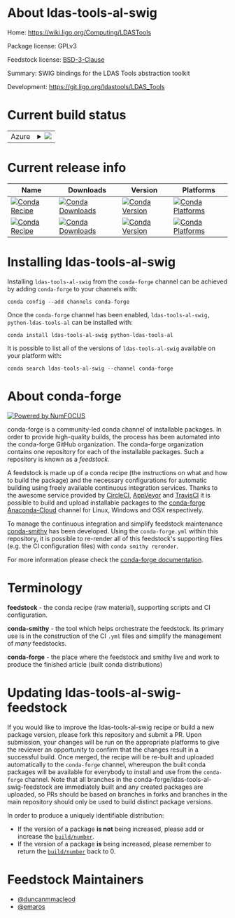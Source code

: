 About ldas-tools-al-swig
========================

Home: https://wiki.ligo.org/Computing/LDASTools

Package license: GPLv3

Feedstock license: [BSD-3-Clause](https://github.com/conda-forge/ldas-tools-al-swig-feedstock/blob/master/LICENSE.txt)

Summary: SWIG bindings for the LDAS Tools abstraction toolkit

Development: https://git.ligo.org/ldastools/LDAS_Tools

Current build status
====================


<table>
    
  <tr>
    <td>Azure</td>
    <td>
      <details>
        <summary>
          <a href="https://dev.azure.com/conda-forge/feedstock-builds/_build/latest?definitionId=6045&branchName=master">
            <img src="https://dev.azure.com/conda-forge/feedstock-builds/_apis/build/status/ldas-tools-al-swig-feedstock?branchName=master">
          </a>
        </summary>
        <table>
          <thead><tr><th>Variant</th><th>Status</th></tr></thead>
          <tbody><tr>
              <td>linux_64</td>
              <td>
                <a href="https://dev.azure.com/conda-forge/feedstock-builds/_build/latest?definitionId=6045&branchName=master">
                  <img src="https://dev.azure.com/conda-forge/feedstock-builds/_apis/build/status/ldas-tools-al-swig-feedstock?branchName=master&jobName=linux&configuration=linux_64_" alt="variant">
                </a>
              </td>
            </tr><tr>
              <td>osx_64</td>
              <td>
                <a href="https://dev.azure.com/conda-forge/feedstock-builds/_build/latest?definitionId=6045&branchName=master">
                  <img src="https://dev.azure.com/conda-forge/feedstock-builds/_apis/build/status/ldas-tools-al-swig-feedstock?branchName=master&jobName=osx&configuration=osx_64_" alt="variant">
                </a>
              </td>
            </tr>
          </tbody>
        </table>
      </details>
    </td>
  </tr>
</table>

Current release info
====================

| Name | Downloads | Version | Platforms |
| --- | --- | --- | --- |
| [![Conda Recipe](https://img.shields.io/badge/recipe-ldas--tools--al--swig-green.svg)](https://anaconda.org/conda-forge/ldas-tools-al-swig) | [![Conda Downloads](https://img.shields.io/conda/dn/conda-forge/ldas-tools-al-swig.svg)](https://anaconda.org/conda-forge/ldas-tools-al-swig) | [![Conda Version](https://img.shields.io/conda/vn/conda-forge/ldas-tools-al-swig.svg)](https://anaconda.org/conda-forge/ldas-tools-al-swig) | [![Conda Platforms](https://img.shields.io/conda/pn/conda-forge/ldas-tools-al-swig.svg)](https://anaconda.org/conda-forge/ldas-tools-al-swig) |
| [![Conda Recipe](https://img.shields.io/badge/recipe-python--ldas--tools--al-green.svg)](https://anaconda.org/conda-forge/python-ldas-tools-al) | [![Conda Downloads](https://img.shields.io/conda/dn/conda-forge/python-ldas-tools-al.svg)](https://anaconda.org/conda-forge/python-ldas-tools-al) | [![Conda Version](https://img.shields.io/conda/vn/conda-forge/python-ldas-tools-al.svg)](https://anaconda.org/conda-forge/python-ldas-tools-al) | [![Conda Platforms](https://img.shields.io/conda/pn/conda-forge/python-ldas-tools-al.svg)](https://anaconda.org/conda-forge/python-ldas-tools-al) |

Installing ldas-tools-al-swig
=============================

Installing `ldas-tools-al-swig` from the `conda-forge` channel can be achieved by adding `conda-forge` to your channels with:

```
conda config --add channels conda-forge
```

Once the `conda-forge` channel has been enabled, `ldas-tools-al-swig, python-ldas-tools-al` can be installed with:

```
conda install ldas-tools-al-swig python-ldas-tools-al
```

It is possible to list all of the versions of `ldas-tools-al-swig` available on your platform with:

```
conda search ldas-tools-al-swig --channel conda-forge
```


About conda-forge
=================

[![Powered by NumFOCUS](https://img.shields.io/badge/powered%20by-NumFOCUS-orange.svg?style=flat&colorA=E1523D&colorB=007D8A)](http://numfocus.org)

conda-forge is a community-led conda channel of installable packages.
In order to provide high-quality builds, the process has been automated into the
conda-forge GitHub organization. The conda-forge organization contains one repository
for each of the installable packages. Such a repository is known as a *feedstock*.

A feedstock is made up of a conda recipe (the instructions on what and how to build
the package) and the necessary configurations for automatic building using freely
available continuous integration services. Thanks to the awesome service provided by
[CircleCI](https://circleci.com/), [AppVeyor](https://www.appveyor.com/)
and [TravisCI](https://travis-ci.com/) it is possible to build and upload installable
packages to the [conda-forge](https://anaconda.org/conda-forge)
[Anaconda-Cloud](https://anaconda.org/) channel for Linux, Windows and OSX respectively.

To manage the continuous integration and simplify feedstock maintenance
[conda-smithy](https://github.com/conda-forge/conda-smithy) has been developed.
Using the ``conda-forge.yml`` within this repository, it is possible to re-render all of
this feedstock's supporting files (e.g. the CI configuration files) with ``conda smithy rerender``.

For more information please check the [conda-forge documentation](https://conda-forge.org/docs/).

Terminology
===========

**feedstock** - the conda recipe (raw material), supporting scripts and CI configuration.

**conda-smithy** - the tool which helps orchestrate the feedstock.
                   Its primary use is in the construction of the CI ``.yml`` files
                   and simplify the management of *many* feedstocks.

**conda-forge** - the place where the feedstock and smithy live and work to
                  produce the finished article (built conda distributions)


Updating ldas-tools-al-swig-feedstock
=====================================

If you would like to improve the ldas-tools-al-swig recipe or build a new
package version, please fork this repository and submit a PR. Upon submission,
your changes will be run on the appropriate platforms to give the reviewer an
opportunity to confirm that the changes result in a successful build. Once
merged, the recipe will be re-built and uploaded automatically to the
`conda-forge` channel, whereupon the built conda packages will be available for
everybody to install and use from the `conda-forge` channel.
Note that all branches in the conda-forge/ldas-tools-al-swig-feedstock are
immediately built and any created packages are uploaded, so PRs should be based
on branches in forks and branches in the main repository should only be used to
build distinct package versions.

In order to produce a uniquely identifiable distribution:
 * If the version of a package **is not** being increased, please add or increase
   the [``build/number``](https://conda.io/docs/user-guide/tasks/build-packages/define-metadata.html#build-number-and-string).
 * If the version of a package **is** being increased, please remember to return
   the [``build/number``](https://conda.io/docs/user-guide/tasks/build-packages/define-metadata.html#build-number-and-string)
   back to 0.

Feedstock Maintainers
=====================

* [@duncanmmacleod](https://github.com/duncanmmacleod/)
* [@emaros](https://github.com/emaros/)

